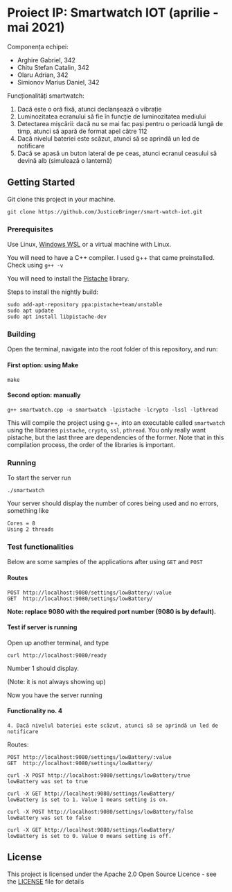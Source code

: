# Proiect IP: Smartwatch IOT (aprilie - mai 2021)

Componența echipei:
 - Arghire Gabriel, 342
 - Chitu Stefan Catalin, 342
 - Olaru Adrian, 342
 - Simionov Marius Daniel, 342
     
Funcționalități smartwatch:
 1. Dacă este o oră fixă, atunci declanșează o vibrație
 2. Luminozitatea ecranului să fie în funcție de luminozitatea mediului
 3. Detectarea mișcării: dacă nu se mai fac pași pentru o perioadă lungă de timp, atunci să apară de format apel către 112
 4. Dacă nivelul bateriei este scăzut, atunci să se aprindă un led de notificare
 5. Dacă se apasă un buton lateral de pe ceas, atunci ecranul ceasului să devină alb (simulează o lanternă)

## Getting Started

Git clone this project in your machine.

```
git clone https://github.com/JusticeBringer/smart-watch-iot.git
```

### Prerequisites

Use Linux, [Windows WSL](https://docs.microsoft.com/en-us/windows/wsl/install-win10) or a virtual machine with Linux.

You will need to have a C++ compiler. I used g++ that came preinstalled. Check using `g++ -v`

You will need to install the [Pistache](https://github.com/pistacheio/pistache) library.

Steps to install the nightly build:

```
sudo add-apt-repository ppa:pistache+team/unstable
sudo apt update
sudo apt install libpistache-dev
```

### Building

Open the terminal, navigate into the root folder of this repository, and run:

#### First option: using Make

```
make
```

#### Second option: manually

```
g++ smartwatch.cpp -o smartwatch -lpistache -lcrypto -lssl -lpthread
```

This will compile the project using g++, into an executable called `smartwatch` using the libraries `pistache`, `crypto`, `ssl`, `pthread`. You only really want pistache, but the last three are dependencies of the former.
Note that in this compilation process, the order of the libraries is important.

### Running

To start the server run

```
./smartwatch
```

Your server should display the number of cores being used and no errors, something like

```
Cores = 8
Using 2 threads
```

### Test functionalities

Below are some samples of the applications after using `GET` and `POST`

#### Routes


```
POST http://localhost:9080/settings/lowBattery/:value
GET  http://localhost:9080/settings/lowBattery/
```

**Note: replace 9080 with the required port number (9080 is by default).**

#### Test if server is running

Open up another terminal, and type

```
curl http://localhost:9080/ready
```

Number 1 should display.

(Note: it is not always showing up)

Now you have the server running

#### Functionality no. 4

```
4. Dacă nivelul bateriei este scăzut, atunci să se aprindă un led de notificare
```

Routes:

```
POST http://localhost:9080/settings/lowBattery/:value
GET  http://localhost:9080/settings/lowBattery/
```

```
curl -X POST http://localhost:9080/settings/lowBattery/true
lowBattery was set to true
```

```
curl -X GET http://localhost:9080/settings/lowBattery/     
lowBattery is set to 1. Value 1 means setting is on.
```

```
curl -X POST http://localhost:9080/settings/lowBattery/false
lowBattery was set to false
```

```
curl -X GET http://localhost:9080/settings/lowBattery/
lowBattery is set to 0. Value 0 means setting is off.
```

## License

This project is licensed under the Apache 2.0 Open Source Licence - see the [LICENSE](LICENSE) file for details